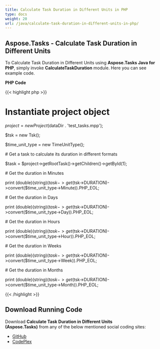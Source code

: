 ```yaml
---
title: Calculate Task Duration in Different Units in PHP
type: docs
weight: 20
url: /java/calculate-task-duration-in-different-units-in-php/
---
```


## **Aspose.Tasks - Calculate Task Duration in Different Units**
To Calculate Task Duration in Different Units using **Aspose.Tasks Java for PHP**, simply invoke **CalculateTaskDuration** module. Here you can see example code.

**PHP Code**

{{< highlight php >}}

 # Instantiate project object

$project = new Project($dataDir . 'test_tasks.mpp');

$tsk = new Tsk();

$time_unit_type = new TimeUnitType();

\# Get a task to calculate its duration in different formats

$task = $project->getRootTask()->getChildren()->getById(1);

\# Get the duration in Minutes

print (double)(string)($task->get($tsk->DURATION)->convert($time_unit_type->Minute)).PHP_EOL;

\# Get the duration in Days

print (double)(string)($task->get($tsk->DURATION)->convert($time_unit_type->Day)).PHP_EOL;

\# Get the duration in Hours

print (double)(string)($task->get($tsk->DURATION)->convert($time_unit_type->Hour)).PHP_EOL;

\# Get the duration in Weeks

print (double)(string)($task->get($tsk->DURATION)->convert($time_unit_type->Week)).PHP_EOL;

\# Get the duration in Months

print (double)(string)($task->get($tsk->DURATION)->convert($time_unit_type->Month)).PHP_EOL;

{{< /highlight >}}
## **Download Running Code**
Download **Calculate Task Duration in Different Units (Aspose.Tasks)** from any of the below mentioned social coding sites:

- [GitHub](https://github.com/aspose-tasks/Aspose.Tasks-for-Java/blob/master/Plugins/Aspose_Tasks_Java_for_PHP/src/aspose/tasks/WorkingWithTasks/CalculateTaskDuration.php)
- [CodePlex](https://asposetasksjavaphp.codeplex.com/SourceControl/latest#src/aspose/tasks/WorkingWithTasks/CalculateTaskDuration.php)
